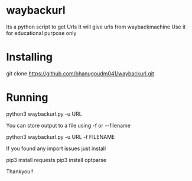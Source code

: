 # waybackurl
Its a python script to get Urls
It will give urls from waybackmachine 
Use it for educational purpose only
# Installing 

git clone https://github.com/bhanugoudm041/waybackurl.git

# Running

python3 waybackurl.py  -u URL

You can store output to a file using -f or --filename

python3 waybackurl.py -u URL -f FILENAME

If you found any import issues
just install

pip3 install requests
pip3 install optparse

Thankyou!!
